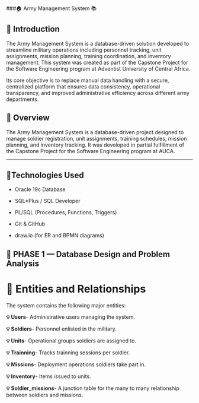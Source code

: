###🏠 Army Management System 📚

## 🌟 Introduction

The Army Management System is a database-driven solution developed to streamline military operations including personnel tracking, unit assignments, mission planning, training coordination, and inventory management. This system was created as part of the Capstone Project for the Software Engineering program at Adventist University of Central Africa.

Its core objective is to replace manual data handling with a secure, centralized platform that ensures data consistency, operational transparency, and improved administrative efficiency across different army departments.

## 	📝 Overview

The Army Management System is a database-driven project designed to manage soldier registration, unit assignments, training schedules, mission planning, and inventory tracking. It was developed in partial fulfillment of the Capstone Project for the Software Engineering program at AUCA.

---

## 🚀Technologies Used

- Oracle 19c Database

- SQL*Plus / SQL Developer

- PL/SQL (Procedures, Functions, Triggers)

- Git & GitHub

- draw.io (for ER and BPMN diagrams)


## 🚀 PHASE 1 — Database Design and Problem Analysis

# 📍 Entities and Relationships

The system contains the following major entities:

**💡 Users**- Administrative users managing the system.

**💡 Soldiers**- Personnel enlisted in the military.

**💡 Units**- Operational groups soldiers are assigned to.

**💡 Trainning**- Tracks trainning sessions per soldier.

**💡 Missions**- Deployment operations soldiers take part in.

**💡 Inventory**- Items issued to units.

**💡 Soldier_missions**- A junction table for the many to many relationship between soldiers and missions.


